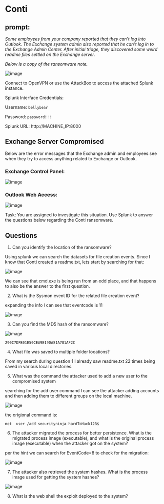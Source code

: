 # Conti

## prompt: 

*Some employees from your company reported that they can’t log into Outlook. The Exchange system admin also reported that he can’t log in to the Exchange Admin Center. After initial triage, they discovered some weird readme files settled on the Exchange server.*  

*Below is a copy of the ransomware note.*

![image](https://user-images.githubusercontent.com/83407557/148626131-54c740c8-ad65-48cf-9738-fd23501a73e6.png)

Connect to OpenVPN or use the AttackBox to access the attached Splunk instance. 

Splunk Interface Credentials:

Username: `bellybear`

Password: `password!!!`

Splunk URL: http://MACHINE_IP:8000


## Exchange Server Compromised

Below are the error messages that the Exchange admin and employees see when they try to access anything related to Exchange or Outlook.

### Exchange Control Panel:

![image](https://user-images.githubusercontent.com/83407557/148626243-b11dcd03-c345-4f2c-916d-abbb9c9ea63c.png)

### Outlook Web Access:

![image](https://user-images.githubusercontent.com/83407557/148626261-f3b394cb-d452-46ca-9033-95dd3329cf5b.png)


Task: You are assigned to investigate this situation. Use Splunk to answer the questions below regarding the Conti ransomware. 


## Questions

1) Can you identify the location of the ransomware? 

Using splunk we can search the datasets for file creation events. Since I know that Conti created a readme.txt, lets start by searching for that:

![image](https://user-images.githubusercontent.com/83407557/148628585-3ef7a429-4542-451b-8562-40bad2171044.png)

We can see that cmd.exe is being run from an odd place, and that happens to also be the answer to the first question.

2) What is the Sysmon event ID for the related file creation event?

expanding the info I can see that eventcode is 11

![image](https://user-images.githubusercontent.com/83407557/148628671-16e7fb26-62a1-40eb-8dac-ae9b15666a63.png)


3) Can you find the MD5 hash of the ransomware?

![image](https://user-images.githubusercontent.com/83407557/148628913-93448241-6a78-4c67-8758-2b1c542eacd8.png)

`290C7DFB01E50CEA9E19DA81A781AF2C`
 
4) What file was saved to multiple folder locations?

From my search during question 1 I already saw readme.txt 22 times being saved in various local directories.

5) What was the command the attacker used to add a new user to the compromised system

searching for the add user command I can see the attacker adding accounts and then adding them to different groups on the local machine. 

![image](https://user-images.githubusercontent.com/83407557/148629253-3a6569fd-c7a2-439b-a530-7a84f6a1a2a0.png)

the origional command is:

`net  user /add securityninja hardToHack123$`

6) The attacker migrated the process for better persistence. What is the migrated process image (executable), and what is the original process image (executable) when the attacker got on the system?

per the hint we can search for EventCode=8 to check for the migration:

![image](https://user-images.githubusercontent.com/83407557/148629543-c0061b58-631d-460b-8f6b-ba883921202f.png)

7) The attacker also retrieved the system hashes. What is the process image used for getting the system hashes?

![image](https://user-images.githubusercontent.com/83407557/148629636-5ae91a2e-7272-41b7-8e93-d3ed7fb444ba.png)

8) What is the web shell the exploit deployed to the system?

